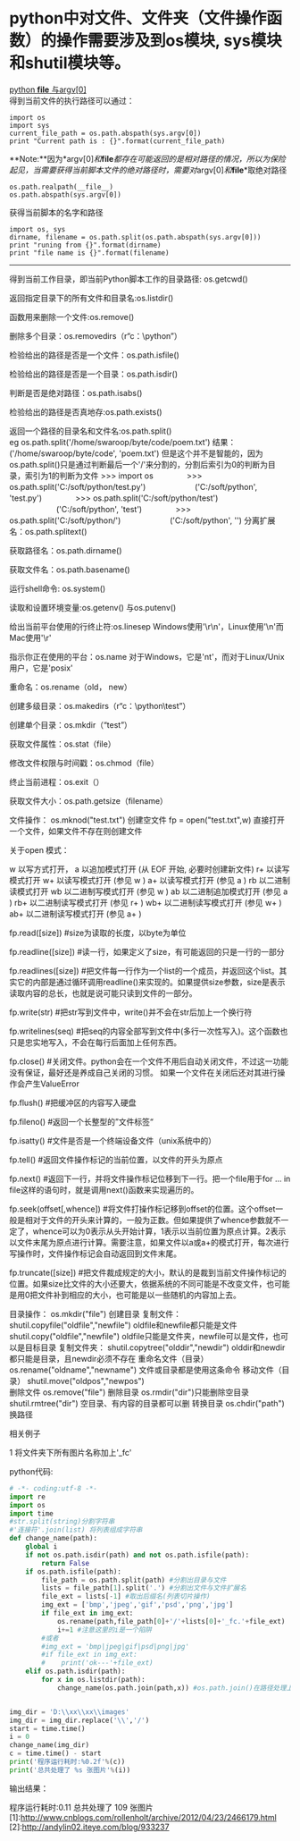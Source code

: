 # python中对文件、文件夹（文件操作函数）的操作需要涉及到os模块, sys模块和shutil模块等。
[python __file__ 与argv[0]](http://andylin02.iteye.com/blog/933237)<br>
得到当前文件的执行路径可以通过：<br>
```
import os
import sys
current_file_path = os.path.abspath(sys.argv[0])
print "Current path is : {}".format(current_file_path)
```
**Note:**因为*argv[0]*和*__file__*都存在可能返回的是相对路径的情况，所以为保险起见，当需要获得当前脚本文件的绝对路径时，需要对*argv[0]*和*__file__*取绝对路径
```
os.path.realpath(__file__)
os.path.abspath(sys.argv[0])

```
获得当前脚本的名字和路径
```
import os, sys
dirname, filename = os.path.split(os.path.abspath(sys.argv[0]))
print "runing from {}".format(dirname)
print "file name is {}".format(filename)
```

----

得到当前工作目录，即当前Python脚本工作的目录路径: os.getcwd()

返回指定目录下的所有文件和目录名:os.listdir()

函数用来删除一个文件:os.remove()

删除多个目录：os.removedirs（r“c：\python”）

检验给出的路径是否是一个文件：os.path.isfile()

检验给出的路径是否是一个目录：os.path.isdir()

判断是否是绝对路径：os.path.isabs()

检验给出的路径是否真地存:os.path.exists()

返回一个路径的目录名和文件名:os.path.split()     
    eg os.path.split('/home/swaroop/byte/code/poem.txt') 结果：('/home/swaroop/byte/code', 'poem.txt') 
       但是这个并不是智能的，因为os.path.split()只是通过判断最后一个'/'来分割的，分割后索引为0的判断为目录，索引为1的判断为文件
       >>> import os
　　　　>>> os.path.split('C:/soft/python/test.py')
　　　　　　('C:/soft/python', 'test.py')
　　　　>>> os.path.split('C:/soft/python/test')
　　　　　　('C:/soft/python', 'test')
　　　　>>> os.path.split('C:/soft/python/')
　　　　　　('C:/soft/python', '')
分离扩展名：os.path.splitext()

获取路径名：os.path.dirname()

获取文件名：os.path.basename()

运行shell命令: os.system()

读取和设置环境变量:os.getenv() 与os.putenv()

给出当前平台使用的行终止符:os.linesep    Windows使用'\r\n'，Linux使用'\n'而Mac使用'\r'

指示你正在使用的平台：os.name       对于Windows，它是'nt'，而对于Linux/Unix用户，它是'posix'

重命名：os.rename（old， new）

创建多级目录：os.makedirs（r“c：\python\test”）

创建单个目录：os.mkdir（“test”）

获取文件属性：os.stat（file）

修改文件权限与时间戳：os.chmod（file）

终止当前进程：os.exit（）

获取文件大小：os.path.getsize（filename）


文件操作：
os.mknod("test.txt")        创建空文件
fp = open("test.txt",w)     直接打开一个文件，如果文件不存在则创建文件

关于open 模式：

w     以写方式打开，
a     以追加模式打开 (从 EOF 开始, 必要时创建新文件)
r+     以读写模式打开
w+     以读写模式打开 (参见 w )
a+     以读写模式打开 (参见 a )
rb     以二进制读模式打开
wb     以二进制写模式打开 (参见 w )
ab     以二进制追加模式打开 (参见 a )
rb+    以二进制读写模式打开 (参见 r+ )
wb+    以二进制读写模式打开 (参见 w+ )
ab+    以二进制读写模式打开 (参见 a+ )

 

fp.read([size])                     #size为读取的长度，以byte为单位

fp.readline([size])                 #读一行，如果定义了size，有可能返回的只是一行的一部分

fp.readlines([size])                #把文件每一行作为一个list的一个成员，并返回这个list。其实它的内部是通过循环调用readline()来实现的。如果提供size参数，size是表示读取内容的总长，也就是说可能只读到文件的一部分。

fp.write(str)                      #把str写到文件中，write()并不会在str后加上一个换行符

fp.writelines(seq)            #把seq的内容全部写到文件中(多行一次性写入)。这个函数也只是忠实地写入，不会在每行后面加上任何东西。

fp.close()                        #关闭文件。python会在一个文件不用后自动关闭文件，不过这一功能没有保证，最好还是养成自己关闭的习惯。  如果一个文件在关闭后还对其进行操作会产生ValueError

fp.flush()                                      #把缓冲区的内容写入硬盘

fp.fileno()                                      #返回一个长整型的”文件标签“

fp.isatty()                                      #文件是否是一个终端设备文件（unix系统中的）

fp.tell()                                         #返回文件操作标记的当前位置，以文件的开头为原点

fp.next()                                       #返回下一行，并将文件操作标记位移到下一行。把一个file用于for … in file这样的语句时，就是调用next()函数来实现遍历的。

fp.seek(offset[,whence])              #将文件打操作标记移到offset的位置。这个offset一般是相对于文件的开头来计算的，一般为正数。但如果提供了whence参数就不一定了，whence可以为0表示从头开始计算，1表示以当前位置为原点计算。2表示以文件末尾为原点进行计算。需要注意，如果文件以a或a+的模式打开，每次进行写操作时，文件操作标记会自动返回到文件末尾。

fp.truncate([size])                       #把文件裁成规定的大小，默认的是裁到当前文件操作标记的位置。如果size比文件的大小还要大，依据系统的不同可能是不改变文件，也可能是用0把文件补到相应的大小，也可能是以一些随机的内容加上去。

 

目录操作：
os.mkdir("file")                   创建目录
复制文件：
shutil.copyfile("oldfile","newfile")       oldfile和newfile都只能是文件
shutil.copy("oldfile","newfile")            oldfile只能是文件夹，newfile可以是文件，也可以是目标目录
复制文件夹：
shutil.copytree("olddir","newdir")        olddir和newdir都只能是目录，且newdir必须不存在
重命名文件（目录）
os.rename("oldname","newname")       文件或目录都是使用这条命令
移动文件（目录）
shutil.move("oldpos","newpos")   
删除文件
os.remove("file")
删除目录
os.rmdir("dir")只能删除空目录
shutil.rmtree("dir")    空目录、有内容的目录都可以删
转换目录
os.chdir("path")   换路径

 

相关例子 

 1 将文件夹下所有图片名称加上'_fc'

python代码:
```python
# -*- coding:utf-8 -*-
import re
import os
import time
#str.split(string)分割字符串
#'连接符'.join(list) 将列表组成字符串
def change_name(path):
    global i
    if not os.path.isdir(path) and not os.path.isfile(path):
        return False
    if os.path.isfile(path):
        file_path = os.path.split(path) #分割出目录与文件
        lists = file_path[1].split('.') #分割出文件与文件扩展名
        file_ext = lists[-1] #取出后缀名(列表切片操作)
        img_ext = ['bmp','jpeg','gif','psd','png','jpg']
        if file_ext in img_ext:
            os.rename(path,file_path[0]+'/'+lists[0]+'_fc.'+file_ext)
            i+=1 #注意这里的i是一个陷阱
        #或者
        #img_ext = 'bmp|jpeg|gif|psd|png|jpg'
        #if file_ext in img_ext:
        #    print('ok---'+file_ext)
    elif os.path.isdir(path):
        for x in os.listdir(path):
            change_name(os.path.join(path,x)) #os.path.join()在路径处理上很有用


img_dir = 'D:\\xx\\xx\\images'
img_dir = img_dir.replace('\\','/')
start = time.time()
i = 0
change_name(img_dir)
c = time.time() - start
print('程序运行耗时:%0.2f'%(c))
print('总共处理了 %s 张图片'%(i))
```
输出结果：

程序运行耗时:0.11
总共处理了 109 张图片
[1]:http://www.cnblogs.com/rollenholt/archive/2012/04/23/2466179.html
[2]:http://andylin02.iteye.com/blog/933237
